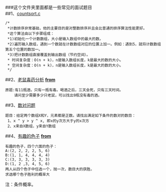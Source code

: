 ###这个文件夹里面都是一些常见的面试题目  
##1、[countsort.c](countsort.c)
```
/*
 *计数排序非常基础，他的主要目的是对整数排序并且会比普通的排序算法性能更好。
 *这个算法由以下步骤组成：
 *1)初始化一个计数数组，大小是输入数组中的最大的数。
 *2)遍历输入数组，遇到一个数就在计数数组对应的位置上加一。例如：遇到5，就将计数数组第五个位置的数加一。
 *3)把计数数组直接覆盖到输出数组（节约空间）。
 * 时间复杂度：O(n + k)，n是输入数组长度，k是最大的数的大小。
 * 空间复杂度：O(n + k)，n是输入数组长度，k是最大的数的大小。
 */
 ```
 
 ##2、[老鼠毒药分析](laoshuduyao.py) [**from**](https://gist.github.com/sing1ee/6137554)   
 ```
 原题:有11瓶酒，只有一瓶有毒。喝酒之后，三天会死，只有三天时间。  
     请问至少需要多少只老鼠，可以找出9瓶没有毒的酒。
 ```
 ##3、[数对问题](shuduiwenti.py)  
 ```
 题目：给定两个数组X和Y，元素都是正数。请找出满足如下条件的数对的数目：
  1、x ^ y > y ^ x, 即x的y次方大于y的x次方
  2、x来自X数组，y来自Y数组
 ```
 ##4、[有趣的色子](fun1.py) [**from**](http://qgc.qq.com/279243335/t/4)  
```
有趣的色子，四个六面的色子：
A:(2, 2, 2, 2, 5, 6)
B:(1, 1, 4, 4, 4, 4)
C:(3, 3, 3, 3, 3, 3)
D:(1, 2 ,3, 4, 5, 6)
两人从四个色子中任选一个，抛一次，数目大的获胜。
求选哪个色子胜利的概率大
```
  注：条件概率。
 

